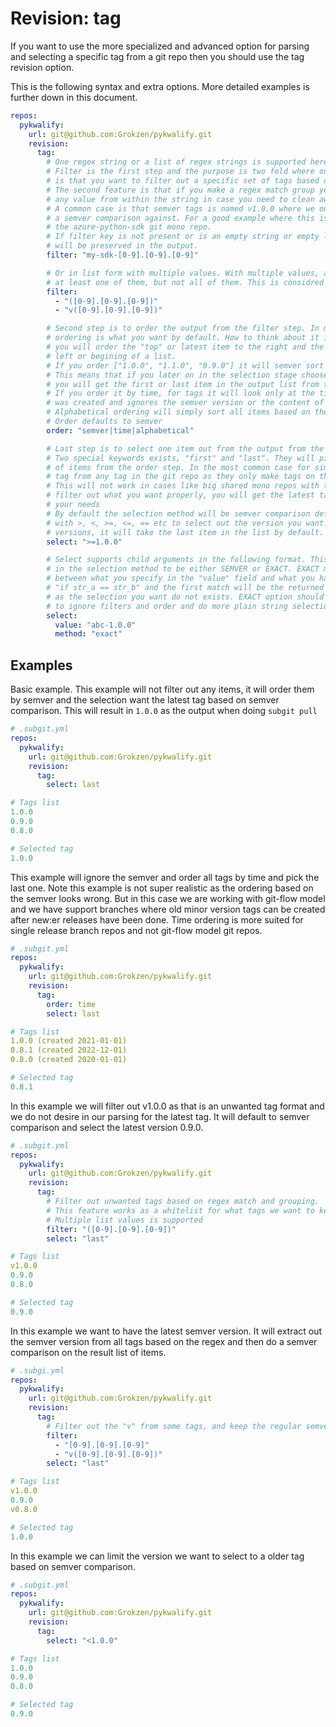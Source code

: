 # Revision: tag

If you want to use the more specialized and advanced option for parsing and selecting a specific tag from a git repo then you should use the tag revision option.

This is the following syntax and extra options. More detailed examples is further down in this document.

```yaml
repos:
  pykwalify:
    url: git@github.com:Grokzen/pykwalify.git
    revision:
      tag:
        # One regex string or a list of regex strings is supported here
        # Filter is the first step and the purpose is two fold where one
        # is that you want to filter out a specific set of tags based on a pattern matching.
        # The second feature is that if you make a regex match group you can extract out
        # any value from within the string in case you need to clean away unwanted data.
        # A common case is that semver tags is named v1.0.0 where we only want 1.0.0 to perform
        # a semver comparison against. For a good example where this is very usefull please check
        # the azure-python-sdk git mono repo.
        # If filter key is not present or is an empty string or empty list all values
        # will be preserved in the output.
        filter: "my-sdk-[0-9].[0-9].[0-9]"

        # Or in list form with multiple values. With multiple values, any value that wants to be preserved must match
        # at least one of them, but not all of them. This is considred a whitelist & extract operation.
        filter:
          - "([0-9].[0-9].[0-9])"
          - "v([0-9].[0-9].[0-9])"

        # Second step is to order the output from the filter step. In most cases the default semver
        # ordering is what you want by default. How to think about it is that if you order something
        # you will order the "top" or latest item to the right and the lower items to the
        # left or begining of a list.
        # If you order ["1.0.0", "1.1.0", "0.9.0"] it will semver sort to ["0.9.0", "1.0.0", "1.1.0"]
        # This means that if you later on in the selection stage choose "last" or "first" special keywords,
        # you will get the first or last item in the output list from this step.
        # If you order it by time, for tags it will look only at the timestamp of when the tag
        # was created and ignores the semver version or the content of the tag string.
        # Alphabetical ordering will simply sort all items based on their string content only.
        # Order defaults to semver
        order: "semver|time|alphabetical"

        # Last step is to select one item out from the output from the order step.
        # Two special keywords exists, "first" and "last". They will pick the first or last item from the list
        # of items from the order step. In the most common case for simple git repos, you want to select the last
        # tag from any tag in the git repo as they only make tags on their master branch and only sequential version increases.
        # This will not work in cases like big shared mono repos with tags for different components where if you do not
        # filter out what you want properly, you will get the latest tag for a random component which might be wrong for
        # your needs
        # By default the selection method will be semver comparison defined by PEP440. This mean you can do selections
        # with >, <, >=, <=, == etc to select out the version you want. Note here that if your selection matches multiple
        # versions, it will take the last item in the list by default.
        select: ">=1.0.0"

        # Select supports child arguments in the following format. This makes it possible to change some of the parameters
        # in the selection method to be either SEMVER or EXACT. EXACT means that you make a plain string comparison
        # between what you specify in the "value" field and what you have in your input list. This is equal to
        # "if str_a == str_b" and the first match will be the returned item. If you have no match it will fail out
        # as the selection you want do not exists. EXACT option should be chosen if you care less about semver and want
        # to ignore filters and order and do more plain string selection.
        select:
          value: "abc-1.0.0"
          method: "exact"
```


## Examples

Basic example. This example will not filter out any items, it will order them by semver and the selection want the latest tag based on semver comparison. This will result in `1.0.0` as the output when doing `subgit pull`

```yaml
# .subgit.yml
repos:
  pykwalify:
    url: git@github.com:Grokzen/pykwalify.git
    revision:
      tag:
        select: last

# Tags list
1.0.0
0.9.0
0.8.0

# Selected tag
1.0.0
```

This example will ignore the semver and order all tags by time and pick the last one. Note this example is not super realistic as the ordering based on the semver looks wrong. But in this case we are working with git-flow model and we have support branches where old minor version tags can be created after new:er releases have been done. Time ordering is more suited for single release branch repos and not git-flow model git repos.

```yaml
# .subgit.yml
repos:
  pykwalify:
    url: git@github.com:Grokzen/pykwalify.git
    revision:
      tag:
        order: time
        select: last

# Tags list
1.0.0 (created 2021-01-01)
0.8.1 (created 2022-12-01)
0.8.0 (created 2020-01-01)

# Selected tag
0.8.1
```

In this example we will filter out v1.0.0 as that is an unwanted tag format and we do not desire in our
parsing for the latest tag. It will default to semver comparison and select the latest version 0.9.0.

```yaml
# .subgit.yml
repos:
  pykwalify:
    url: git@github.com:Grokzen/pykwalify.git
    revision:
      tag:
        # Filter out unwanted tags based on regex match and grouping.
        # This feature works as a whitelist for what tags we want to keep
        # Multiple list values is supported
        filter: "([0-9].[0-9].[0-9])"
        select: "last"

# Tags list
v1.0.0
0.9.0
0.8.0

# Selected tag
0.9.0
```

In this example we want to have the latest semver version. It will extract out the semver version from all tags based on the regex and then do a semver comparison on the result list of items.

```yaml
# .subgi.yml
repos:
  pykwalify:
    url: git@github.com:Grokzen/pykwalify.git
    revision:
      tag:
        # Filter out the "v" from some tags, and keep the regular semver tags
        filter:
          - "[0-9].[0-9].[0-9]"
          - "v([0-9].[0-9].[0-9])"
        select: "last"

# Tags list
v1.0.0
0.9.0
v0.8.0

# Selected tag
1.0.0
```

In this example we can limit the version we want to select to a older tag based on semver comparison.

```yaml
# .subgit.yml
repos:
  pykwalify:
    url: git@github.com:Grokzen/pykwalify.git
    revision:
      tag:
        select: "<1.0.0"

# Tags list
1.0.0
0.9.0
0.8.0

# Selected tag
0.9.0
```
